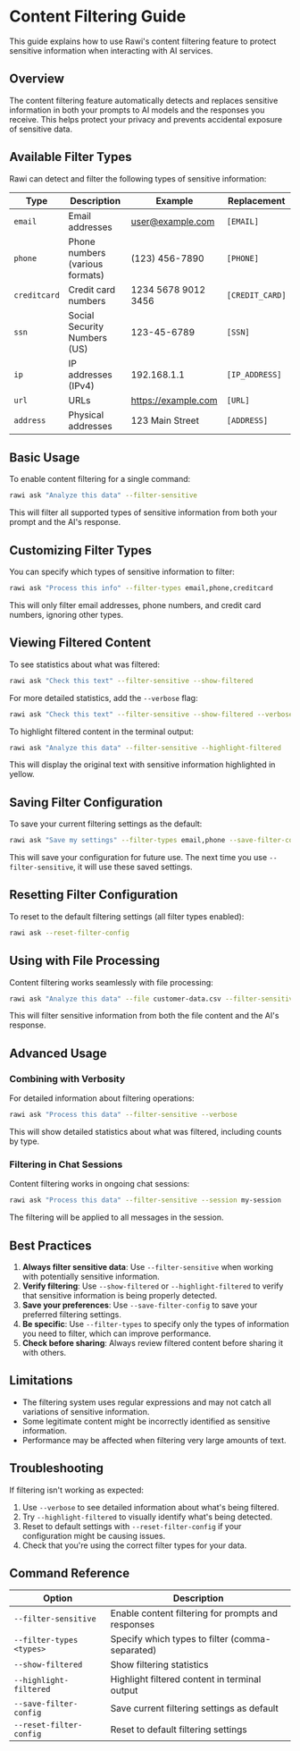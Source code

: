 # Content Filtering Guide

This guide explains how to use Rawi's content filtering feature to protect sensitive information when interacting with AI services.

## Overview

The content filtering feature automatically detects and replaces sensitive information in both your prompts to AI models and the responses you receive. This helps protect your privacy and prevents accidental exposure of sensitive data.

## Available Filter Types

Rawi can detect and filter the following types of sensitive information:

| Type | Description | Example | Replacement |
|------|-------------|---------|------------|
| `email` | Email addresses | user@example.com | `[EMAIL]` |
| `phone` | Phone numbers (various formats) | (123) 456-7890 | `[PHONE]` |
| `creditcard` | Credit card numbers | 1234 5678 9012 3456 | `[CREDIT_CARD]` |
| `ssn` | Social Security Numbers (US) | 123-45-6789 | `[SSN]` |
| `ip` | IP addresses (IPv4) | 192.168.1.1 | `[IP_ADDRESS]` |
| `url` | URLs | https://example.com | `[URL]` |
| `address` | Physical addresses | 123 Main Street | `[ADDRESS]` |

## Basic Usage

To enable content filtering for a single command:

```bash
rawi ask "Analyze this data" --filter-sensitive
```

This will filter all supported types of sensitive information from both your prompt and the AI's response.

## Customizing Filter Types

You can specify which types of sensitive information to filter:

```bash
rawi ask "Process this info" --filter-types email,phone,creditcard
```

This will only filter email addresses, phone numbers, and credit card numbers, ignoring other types.

## Viewing Filtered Content

To see statistics about what was filtered:

```bash
rawi ask "Check this text" --filter-sensitive --show-filtered
```

For more detailed statistics, add the `--verbose` flag:

```bash
rawi ask "Check this text" --filter-sensitive --show-filtered --verbose
```

To highlight filtered content in the terminal output:

```bash
rawi ask "Analyze this data" --filter-sensitive --highlight-filtered
```

This will display the original text with sensitive information highlighted in yellow.

## Saving Filter Configuration

To save your current filtering settings as the default:

```bash
rawi ask "Save my settings" --filter-types email,phone --save-filter-config
```

This will save your configuration for future use. The next time you use `--filter-sensitive`, it will use these saved settings.

## Resetting Filter Configuration

To reset to the default filtering settings (all filter types enabled):

```bash
rawi ask --reset-filter-config
```

## Using with File Processing

Content filtering works seamlessly with file processing:

```bash
rawi ask "Analyze this data" --file customer-data.csv --filter-sensitive
```

This will filter sensitive information from both the file content and the AI's response.

## Advanced Usage

### Combining with Verbosity

For detailed information about filtering operations:

```bash
rawi ask "Process this data" --filter-sensitive --verbose
```

This will show detailed statistics about what was filtered, including counts by type.

### Filtering in Chat Sessions

Content filtering works in ongoing chat sessions:

```bash
rawi ask "Process this data" --filter-sensitive --session my-session
```

The filtering will be applied to all messages in the session.

## Best Practices

1. **Always filter sensitive data**: Use `--filter-sensitive` when working with potentially sensitive information.
2. **Verify filtering**: Use `--show-filtered` or `--highlight-filtered` to verify that sensitive information is being properly detected.
3. **Save your preferences**: Use `--save-filter-config` to save your preferred filtering settings.
4. **Be specific**: Use `--filter-types` to specify only the types of information you need to filter, which can improve performance.
5. **Check before sharing**: Always review filtered content before sharing it with others.

## Limitations

- The filtering system uses regular expressions and may not catch all variations of sensitive information.
- Some legitimate content might be incorrectly identified as sensitive information.
- Performance may be affected when filtering very large amounts of text.

## Troubleshooting

If filtering isn't working as expected:

1. Use `--verbose` to see detailed information about what's being filtered.
2. Try `--highlight-filtered` to visually identify what's being detected.
3. Reset to default settings with `--reset-filter-config` if your configuration might be causing issues.
4. Check that you're using the correct filter types for your data.

## Command Reference

| Option | Description |
|--------|-------------|
| `--filter-sensitive` | Enable content filtering for prompts and responses |
| `--filter-types <types>` | Specify which types to filter (comma-separated) |
| `--show-filtered` | Show filtering statistics |
| `--highlight-filtered` | Highlight filtered content in terminal output |
| `--save-filter-config` | Save current filtering settings as default |
| `--reset-filter-config` | Reset to default filtering settings |